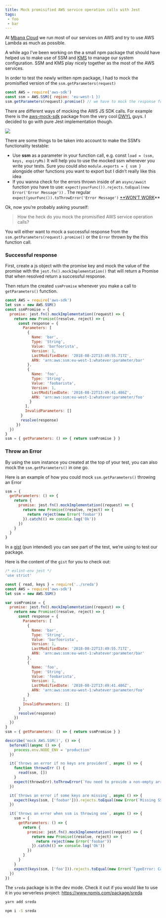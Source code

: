```yaml
---
title: Mock promisified AWS service operation calls with Jest
tags:
 - foo
 - bar
---
```


At [Mbanq Cloud](https://mbanq.com/cloud) we run most of our services on AWS and try to use AWS Lambda as much as possible.

A while ago I’ve been working on the a small npm package that should have helped us to make use of SSM and [KMS](https://aws.amazon.com/kms/) to manage our system configuration. SSM and KMS play nicely together as the most of the AWS services.

In order to test the newly written npm package, I had to mock the promisified version of the `ssm.getParameters(request)`

```js
const AWS = require('aws-sdk')
const ssm = AWS.SSM({ region: 'eu-west-1 })
ssm.getParameters(request).promise() // we have to mock the response from this call
```

There are different ways of mocking the AWS JS SDK calls. For example there is the [aws-mock-sdk](https://github.com/dwyl/aws-sdk-mock) package from the very cool [DWYL](https://dwyl.com/) guys. I decided to go with pure Jest implementation though.

![](https://cdn-images-1.medium.com/max/2000/1*yZyG4rhfvTehkTsKtLxD9Q.png)

There are some things to be taken into account to make the SSM’s functionality testable:

- Use **ssm** as a parameter in your function call, e.g. const `load = (ssm, keys, expiryMs)` It will help you to use the mocked ssm whenever you write your tests. Sure you could also `module.exports = { ssm }` alongside other functions you want to export but I didn’t really like this idea
- If you wanna check for the errors thrown inside of an `async/await` function you have to use: `expect(yourFunc()).rejects.toEqual(new Error('Error Message'))` . The regular `expect(yourFunc()).toThrowError('Error Message')` [**WON’T WORK](https://github.com/facebook/jest/issues/1700#issuecomment-377890222)**

Ok, now you’re probably asking yourself:
> How the heck do you mock the promisified AWS service operation calls?

You will either want to mock a successful response from the `ssm.getParameters(request).promise()` or the `Error` thrown by the this function call.

### Successful response
First, create a js object with the promise key and mock the value of the promise with the `jest.fn().mockImplementation()` that will return a Promise that when resolved return a successful response.

Then return the created `ssmPromise` whenever you make a call to `getParameters()` function.

```js
const AWS = require('aws-sdk')
let ssm = new AWS.SSM()
const ssmPromise = {
  promise: jest.fn().mockImplementation((request) => {
    return new Promise((resolve, reject) => {
      const response = {
        Parameters: [
          {
            Name: 'bar',
            Type: 'String',
            Value: 'barfoorista',
            Version: 1,
            LastModifiedDate: '2018-08-22T13:49:55.717Z',
            ARN: 'arn:aws:ssm:eu-west-1:whatever:parameter/bar'
          },
          {
            Name: 'foo',
            Type: 'String',
            Value: 'foobarista',
            Version: 1,
            LastModifiedDate: '2018-08-22T13:49:41.486Z',
            ARN: 'arn:aws:ssm:eu-west-1:whatever:parameter/foo'
           }
         ],
         InvalidParameters: []
       }
       resolve(response)
     })
  })
}
ssm = { getParameters: () => { return ssmPromise } }
```

### Throw an Error

By using the ssm instance you created at the top of your test, you can also mock the `ssm.getParameters()` in one go.

Here is an example of how you could mock `ssm.getParameters()` throwing an Error

```js
ssm = {
  getParameters: () => {
    return {
      promise: jest.fn().mockImplementation((request) => {
        return new Promise((resolve, reject) => {
          return reject(new Error('foobar'))
        }).catch(() => console.log('Ok'))
      })
    }
  }
}
```

In a [gist](https://gist.github.com/igorkosta/6dae64ca2ababed7bec95255b2252842#file-sreda-test-js) (pun intended) you can see part of the test, we’re using to test our package.

Here is the content of the `gist` for you to check out:
```js
/* eslint-env jest */
'use strict'

const { read, keys } = require('../sreda')
const AWS = require('aws-sdk')
let ssm = new AWS.SSM()

var ssmPromise = {
  promise: jest.fn().mockImplementation((request) => {
    return new Promise((resolve, reject) => {
      const response = {
        Parameters: [
          {
            Name: 'bar',
            Type: 'String',
            Value: 'barfoorista',
            Version: 1,
            LastModifiedDate: '2018-08-22T13:49:55.717Z',
            ARN: 'arn:aws:ssm:eu-west-1:whatever:parameter/bar'
          },
          {
            Name: 'foo',
            Type: 'String',
            Value: 'foobarista',
            Version: 1,
            LastModifiedDate: '2018-08-22T13:49:41.486Z',
            ARN: 'arn:aws:ssm:eu-west-1:whatever:parameter/foo'
          }
        ],
        InvalidParameters: []
      }
      resolve(response)
    })
  })
}
ssm = { getParameters: () => { return ssmPromise } }

describe('mock AWS.SSM()', () => {
  beforeAll(async () => {
    process.env.NODE_ENV = 'production'
  })

  it(`throws an error if no keys are providerd`, async () => {
    function throwsErr () {
      read(ssm, [])
    }
    expect(throwsErr).toThrowError(`You need to provide a non-empty array of config keys`)
  })

  it(`throws an error if some keys are missing`, async () => {
    expect(keys(ssm, ['foobar'])).rejects.toEqual(new Error(`Missing SSM Parameter Store keys: foobar`))
  })

  it(`throws an error when ssm is throwing one`, async () => {
    ssm = {
      getParameters: () => {
        return {
          promise: jest.fn().mockImplementation((request) => {
            return new Promise((resolve, reject) => {
              return reject(new Error('foobar'))
            }).catch(() => console.log('Ok'))
          })
        }
      }
    }
    expect(keys(ssm, ['foo'])).rejects.toEqual(new Error(`TypeError: Cannot destructure property \`Parameters\` of 'undefined' or 'null'.`))
  })
})
```

The `sreda` package is in the dev mode. Check it out if you would like to use
it in you serverless project: https://www.npmjs.com/package/sreda

```bash
yarn add sreda

npm i -S sreda
```
